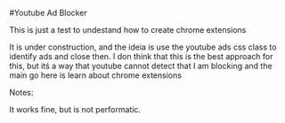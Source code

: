 #Youtube Ad Blocker

This is just a test to undestand how to create chrome extensions

It is under construction, and the ideia is use the youtube ads css class to identify ads and close then.
I don think that this is the best approach for this, but itś a way that youtube cannot detect that I am blocking and the main go here is learn about chrome extensions 

Notes:

It works fine, but is not performatic.
